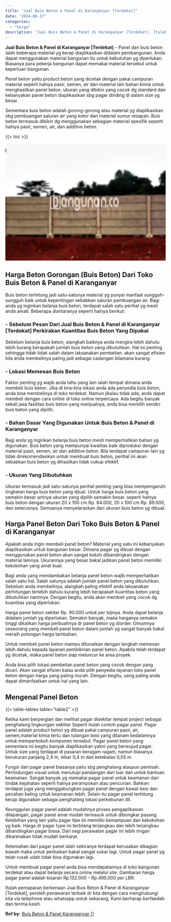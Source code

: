 ```yaml
---
title: "Jual Buis Beton & Panel di Karanganyar [Terdekat]"
date: "2024-08-17"
categories: 
  - "harga"
description: "Jual Buis Beton & Panel di Karanganyar [Terdekat]. Itulah pemaparan berkenaan Jual Buis Beton & Panel di Karanganyar [Terdekat], peroleh penawaran terbaik..."
---
```


**Jual Buis Beton & Panel di Karanganyar \[Terdekat\]** – Panel dan buis beton ialah beberapa material yg kerap diaplikasikan didalam pembangunan. Anda dapat menggunakan material bangunan itu untuk kebutuhan yg diperlukan. Biasanya para pekerja bangunan dapat memakai material tersebut untuk keperluan bangunan.

Penel beton yaitu product beton yang dicetak dengan pakai campuran material seperti halnya pasir, semen, air dan material lain bahan kimia untuk menghasilkan panel beton. ukuran yang dibikin yang cocok dg standard dan kebanyakan panel beton diaplikasikan sbg pagar dinding di dalam size yg besar.

Sementara buis beton adalah gorong-gorong atau material yg diaplikasikan sbg pembuangan saluran air yang kotor dan material sumur resapan. Buis beton termasuk dibikin dg menggunakan sebagian material spesifik seperti halnya pasir, semen, air, dan additive beton.

{{< toc >}}

![Jual Buis Beton & Panel di Karanganyar [Terdekat]](/images/jual-panel-buis-beton-murah-50.png)

## Harga Beton Gorongan (Buis Beton) Dari Toko Buis Beton & Panel di Karanganyar

Buis beton terhitung jadi satu-satunya material yg punyai manfaat sungguh-sungguh baik untuk kepentingan sebabkan saluran pembuangan air. Bagi anda yg inginkan belanja buis beton, terdapat salah satu perihal yg mesti anda amati. Beberapa diantaranya seperti halnya berikut:

### \- Sebelum Pesan Dari Jual Buis Beton & Panel di Karanganyar \[Terdekat\] Perkirakan Kuantitas Buis Beton Yang Dipakai

Sebelum belanja buis beton, alangkah baiknya anda mengira lebih dahulu lebih kurang berapakah jumlah buis beton yang dibutuhkan. Hal ini penting sehingga tidak tidak salah dalam laksanakan pembelian. akan sangat efisien bila anda membelinya paling jadi sebagai cadangan bilamana kurang.

### \- Lokasi Memesan Buis Beton

Faktor penting yg wajib anda tahu yang lain ialah tempat dimana anda membeli buis beton. Jika di kira-kira lokasi anda ada penyedia buis beton, anda bisa membelinya di toko terdekat. Namun jikalau tidak ada, anda dapat membeli dengan cara online di toko online terpercaya. Ada begitu banyak sekali jasa fasilitas buis beton yang menjualnya, anda bisa memilih sendiri buis beton yang dipilih.

### \- Bahan Dasar Yang Digunakan Untuk Buis Beton & Panel di Karanganyar

Bagi anda yg inginkan belanja buis beton mesti memperhatikan bahan yg digunakan. Buis beton yang mempunyai kwalitas baik diproduksi dengan material pasir, semen, air dan additive beton. Bila terdapat campuran lain yg tidak direkomendasikan untuk membuat buis beton, perihal ini akan sebabkan buis beton yg dihasilkan tidak cukup efektif.

### \- Ukuran Yang Dibutuhkan

Ukuran termasuk jadi satu-satunya perihal penting yang bisa mempengaruhi tingkatan harga buis beton yang dijual. Untuk harga buis beton yang semakin besar artinya ukuran yang dipilih semakin besar. seperti halnya buis beton dengan ukuran 20 x 100 cm Rp. 64.000, 20 x 100 cm Rp. 89.000, dan seterusnya. Semuanya menyelaraskan dari ukuran buis beton yg dibuat.

## Harga Panel Beton Dari Toko Buis Beton & Panel di Karanganyar

Apakah anda ingin membeli panel beton? Material yang satu ini kebanyakan diaplikasikan untuk bangunan besar. Dimana pagar yg dibuat dengan menggunakan panel beton akan sangat kokoh dibandingkan dengan material lainnya. Ukurannya yang besar bakal jadikan panel beton memiliki kekokohan yang amat kuat.

Bagi anda yang mendambakan belanja panel beton wajib memperhatikan salah satu hal. Salah satunya adalah jumlah panel beton yang dibutuhkan. Sebelum anda membelinya, alangkah paling efektif anda laksanakan perhitungan terlebih dahulu kurang lebih berapakah kuantitas beton yang dibutuhkan nantinya. Dengan begitu, anda akan membeli yang cocok dg kuantitas yang diperlukan.

Harga panel beton sekitar Rp. 90.000 untuk per bijinya. Anda dapat belanja didalam jumlah yg diperlukan. Semakin banyak, maka harganya semakin tinggi dikalikan harga perbuahnya dr panel beton yg diorder. Umumnya seseorang yang membeli panel beton dalam jumlah yg sangat banyak bakal meraih potongan harga tambahan.

Untuk membeli panel beton mampu ditunaikan dengan langkah memesan lebih dahulu kepada layanan pembikinan panel beton. Apabila telah terdapat yg dicetak, maka panel beton siap meluncur ke area proyek.

Anda bisa pilih lokasi pembelian panel beton yang cocok dengan yang dicari. Akan sangat efisien kalau anda pilih penyedia layanan toko panel beton dengan harga yang paling murah. Dengan begitu, uang paling anda dapat dimanfaatkan untuk hal yang lain.

## Mengenal Panel Beton

{{< table-tables table="table2" >}}

Ketika kami berpergian dan melihat pagar disekitar tempat project sebagai penghalang lingkungan seklitar Seperti itulah contoh pagar panel. Pagar panel adalah product beton yg dibuat pakai campuran pasir, air, semen,material kimia tertu dan tulangan besi yang ditanam kedalamnya untuk memperkokoh komponen tersebut. Pagar panel beton yang sementara ini begitu banyak diaplikasikan yakni yang berwujud pagar. Untuk size yang terdapat di pasaran beragam ragam, namun biasanya berukuran panjang 2,4 m, lebar 0,4 m dan ketebalan 0,05 m.

Fungsi dari pagar panel biasanya yaitu sbg penghalang ataupun pemisah. Perlindungan visual untuk menutupi pandangan dari luar dan untuk bantuan keamanan. Sangat banyak yg memakai pagar panel untuk keamanan dari tindak kejahatan seperti halnya perampokan atau pencurian. Bahkan terdapat juga yang menggabungkan pagar panel dengan kawat besi dan pecahan beling untuk keamanan lebih. Selain itu pagar panel terhitung kerap digunakan sebagai penghalang lokasi perkebunan dll.

Keunggulan pagar panel adalah mudahnya proses pengaplikasian dilapangan, pagar panel amat mudah termasuk untuk dibongkar pasang. Kelebihan yang lain yaitu pagar tipe ini memiliki kemampuan dan kekokohan yg baik. Harga dr pagar type ini terbilang terjangkau dan lebih terjangkau dibandingkan pagar biasa. Dari segi perawatan pagar ini lebih ringan dikarenakan tidak mudah berkarat.

Kelemahan dari pagar panel ialah sekiranya terdapat kerusakan dibagian bawah maka untuk perbaikan bakal sangat sukar lagi. Untuk pagar panel yg telah rusak udah tidak bisa digunakan lagi.

Untuk membuat pagar panel anda bisa mendapatannya di toko bangunan terdekat atau dapat belanja secara online melalui site. Gambaran harga pagar panel adalah kisaran Rp.132.000 – Rp.495.000 per LBR.

Itulah pemaparan berkenaan Jual Buis Beton & Panel di Karanganyar \[Terdekat\], peroleh penawaran terbaik dr kita dengan cara menghubungi kita via telephone atau whatsapp untuk sekarang, Kami berharap berfaedah dan terima kasih.

**Ref by:** [Buis Beton & Panel Karanganyar []](https://id.wikipedia.org/wiki/Buis)
